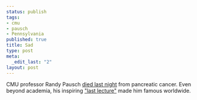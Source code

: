 ```yaml
--- 
status: publish
tags: 
- cmu
- pausch
- Pennsylvania
published: true
title: Sad
type: post
meta: 
  _edit_last: "2"
layout: post
---
```

CMU professor Randy Pausch <a href="http://www.cmu.edu/homepage/beyond/2008/summer/an-enduring-legacy.shtml">died last night</a> from pancreatic cancer. Even beyond academia, his inspiring <a href="http://youtube.com/watch?v=ji5_MqicxSo">"last lecture"</a> made him famous worldwide.
